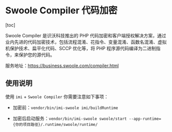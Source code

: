 # Swoole Compiler 代码加密

[toc]

Swoole Compiler 是识沃科技推出的 PHP 代码加密和客户端授权解决方案，通过业内先进的代码加密技术，包括流程混淆、花指令、变量混淆、函数名混淆、虚拟机保护技术、扁平化代码、SCCP 优化等，将 PHP 程序源代码编译为二进制指令，来保护您的源代码。

服务地址：<https://business.swoole.com/compiler.html>

## 使用说明

使用 `imi` + `Swoole Compiler` 你需要注意如下事项：

* 加密前：`vendor/bin/imi-swoole imi/buildRuntime`

* 加密后启动服务：`vendor/bin/imi-swoole swoole/start --app-runtime={你的项目路径}/.runtime/swoole/runtime/`
